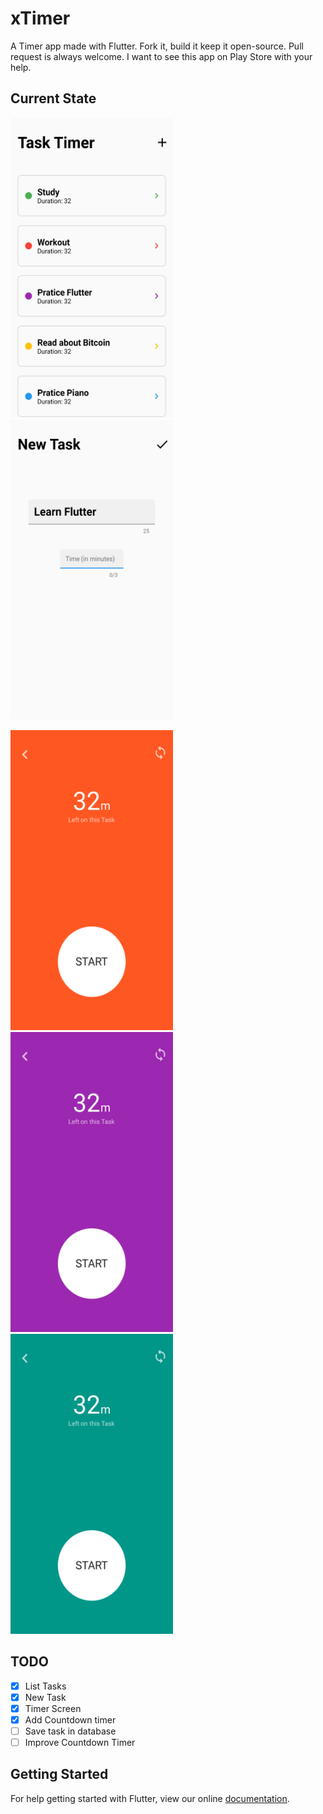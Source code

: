 # xTimer

A Timer app made with Flutter. Fork it, build it keep it open-source. Pull request is always welcome. I want to see this app on Play Store with your help.

## Current State
<img src="/screenshots/img1.png" width="260" height="480"> <img src="/screenshots/img2.png" width="260" height="480">

<img src="/screenshots/img4.png" width="260" height="480"> <img src="/screenshots/img5.png" width="260" height="480"> <img src="/screenshots/img3.png" width="260" height="480">

## TODO
- [x] List Tasks
- [x] New Task
- [x] Timer Screen
- [x] Add Countdown timer
- [ ] Save task in database
- [ ] Improve Countdown Timer

## Getting Started

For help getting started with Flutter, view our online
[documentation](https://flutter.io/).
